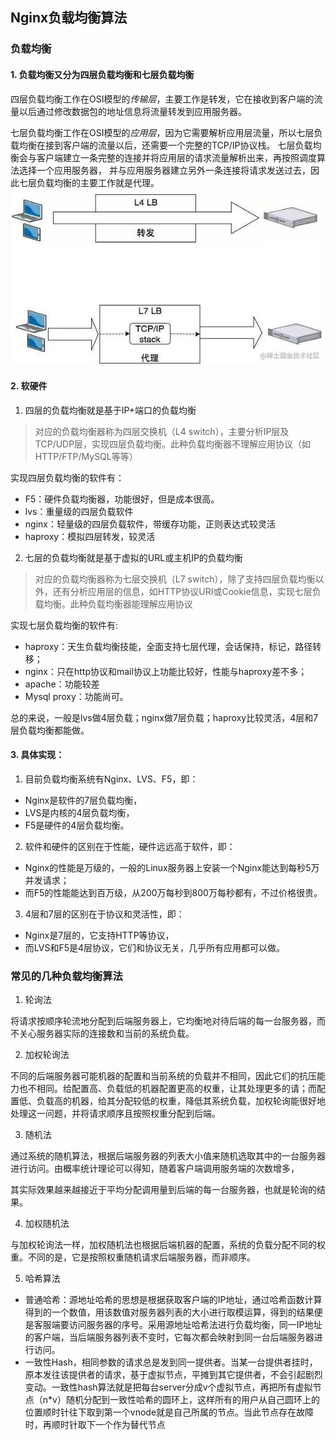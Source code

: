 ## Nginx负载均衡算法

### 负载均衡

#### 1. 负载均衡又分为四层负载均衡和七层负载均衡

四层负载均衡工作在OSI模型的*传输层*，主要工作是转发，它在接收到客户端的流量以后通过修改数据包的地址信息将流量转发到应用服务器。

七层负载均衡工作在OSI模型的*应用层*，因为它需要解析应用层流量，所以七层负载均衡在接到客户端的流量以后，还需要一个完整的TCP/IP协议栈。
七层负载均衡会与客户端建立一条完整的连接并将应用层的请求流量解析出来，再按照调度算法选择一个应用服务器，
并与应用服务器建立另外一条连接将请求发送过去，因此七层负载均衡的主要工作就是代理。
![](../images/负载均衡.png)

#### 2. 软硬件

1. 四层的负载均衡就是基于IP+端口的负载均衡

> 对应的负载均衡器称为四层交换机（L4 switch），主要分析IP层及TCP/UDP层，实现四层负载均衡。此种负载均衡器不理解应用协议（如HTTP/FTP/MySQL等等）

实现四层负载均衡的软件有：

- F5：硬件负载均衡器，功能很好，但是成本很高。
- lvs：重量级的四层负载软件
- nginx：轻量级的四层负载软件，带缓存功能，正则表达式较灵活
- haproxy：模拟四层转发，较灵活

2. 七层的负载均衡就是基于虚拟的URL或主机IP的负载均衡

> 对应的负载均衡器称为七层交换机（L7 switch），除了支持四层负载均衡以外，还有分析应用层的信息，如HTTP协议URI或Cookie信息，实现七层负载均衡。此种负载均衡器能理解应用协议

实现七层负载均衡的软件有:

- haproxy：天生负载均衡技能，全面支持七层代理，会话保持，标记，路径转移；
- nginx：只在http协议和mail协议上功能比较好，性能与haproxy差不多；
- apache：功能较差
- Mysql proxy：功能尚可。

总的来说，一般是lvs做4层负载；nginx做7层负载；haproxy比较灵活，4层和7层负载均衡都能做。


#### 3. 具体实现：
1. 目前负载均衡系统有Nginx、LVS、F5，即：

- Nginx是软件的7层负载均衡，
- LVS是内核的4层负载均衡，
- F5是硬件的4层负载均衡。

2. 软件和硬件的区别在于性能，硬件远远高于软件，即：

- Nginx的性能是万级的，一般的Linux服务器上安装一个Nginx能达到每秒5万并发请求；
- 而F5的性能能达到百万级，从200万每秒到800万每秒都有，不过价格很贵。

3. 4层和7层的区别在于协议和灵活性，即：

- Nginx是7层的，它支持HTTP等协议，
- 而LVS和F5是4层协议，它们和协议无关，几乎所有应用都可以做。




### 常见的几种负载均衡算法

1. 轮询法

将请求按顺序轮流地分配到后端服务器上，它均衡地对待后端的每一台服务器，而不关心服务器实际的连接数和当前的系统负载。

2. 加权轮询法

不同的后端服务器可能机器的配置和当前系统的负载并不相同，因此它们的抗压能力也不相同。给配置高、负载低的机器配置更高的权重，让其处理更多的请；而配置低、负载高的机器，给其分配较低的权重，降低其系统负载，加权轮询能很好地处理这一问题，并将请求顺序且按照权重分配到后端。

3. 随机法

通过系统的随机算法，根据后端服务器的列表大小值来随机选取其中的一台服务器进行访问。由概率统计理论可以得知，随着客户端调用服务端的次数增多，

其实际效果越来越接近于平均分配调用量到后端的每一台服务器，也就是轮询的结果。

4. 加权随机法

与加权轮询法一样，加权随机法也根据后端机器的配置，系统的负载分配不同的权重。不同的是，它是按照权重随机请求后端服务器，而非顺序。

5. 哈希算法

- 普通哈希：源地址哈希的思想是根据获取客户端的IP地址，通过哈希函数计算得到的一个数值，用该数值对服务器列表的大小进行取模运算，得到的结果便是客服端要访问服务器的序号。采用源地址哈希法进行负载均衡，同一IP地址的客户端，当后端服务器列表不变时，它每次都会映射到同一台后端服务器进行访问。
- 一致性Hash，相同参数的请求总是发到同一提供者。当某一台提供者挂时，原本发往该提供者的请求，基于虚拟节点，平摊到其它提供者，不会引起剧烈变动。一致性hash算法就是把每台server分成v个虚拟节点，再把所有虚拟节点（n*v）随机分配到一致性哈希的圆环上，这样所有的用户从自己圆环上的位置顺时针往下取到第一个vnode就是自己所属的节点。当此节点存在故障时，再顺时针取下一个作为替代节点









